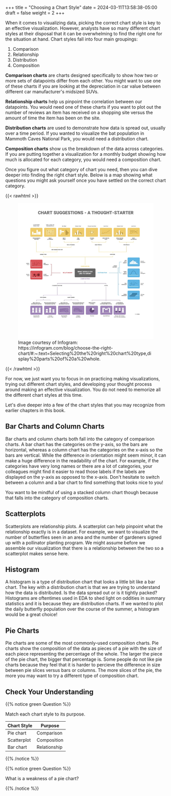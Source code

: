 +++
title = "Choosing a Chart Style"
date = 2024-03-11T13:58:38-05:00
draft = false
weight = 2
+++

When it comes to visualizing data, picking the correct chart style is key to an effective visualization. However, analysts have so many different chart styles at their disposal that it can be overwhelming to find the right one for the situation at hand. Chart styles fall into four main groupings:

1. Comparison
1. Relationship
1. Distribution
1. Composition

**Comparison charts** are charts designed specifically to show how two or more sets of datapoints differ from each other. You might want to use one of these charts if you are looking at the depreciation in car value between different car manufacturer's midsized SUVs. 

**Relationship charts** help us pinpoint the correlation between our datapoints. You would need one of these charts if you want to plot out the number of reviews an item has received on a shopping site versus the amount of time the item has been on the site.

**Distribution charts** are used to demonstrate how data is spread out, usually over a time period. If you wanted to visualize the bat population in Mammoth Caves National Park, you would need a distribution chart.

**Composition charts** show us the breakdown of the data across categories. If you are putting together a visualization for a monthly budget showing how much is allocated for each category, you would need a composition chart.

Once you figure out what category of chart you need, then you can dive deeper into finding the right chart style. Below is a map showing what questions you might ask yourself once you have settled on the correct chart category.

{{< rawhtml >}}
   <figure>
      <img src="./pictures/select-chart-map.jpeg" alt="Map to help users choose different chart types">
      <figcaption>Image courtesy of Infogram: https://infogram.com/blog/choose-the-right-chart/#:~:text=Selecting%20the%20right%20chart%20type,display%20parts%20of%20a%20whole. </figcaption>
   </figure>
{{< /rawhtml >}}

For now, we just want you to focus in on practicing making visualizations, trying out different chart styles, and developing your thought process around making an effective visualization. You do not need to memorize all the different chart styles at this time.

Let's dive deeper into a few of the chart styles that you may recognize from earlier chapters in this book.

## Bar Charts and Column Charts

Bar charts and column charts both fall into the category of comparison charts. A bar chart has the categories on the y-axis, so the bars are horizontal, whereas a column chart has the categories on the x-axis so the bars are vertical. While the difference in orientation might seem minor, it can make a huge difference in the readability of the chart. For example, if the categories have very long names or there are a lot of categories, your colleagues might find it easier to read those labels if the labels are displayed on the y-axis as opposed to the x-axis. Don't hesitate to switch between a column and a bar chart to find something that looks nice to you!

You want to be mindful of using a stacked column chart though because that falls into the category of composition charts. 

## Scatterplots

Scatterplots are relationship plots. A scatterplot can help pinpoint what the relationship exactly is in a dataset. For example, we want to visualize the number of butterflies seen in an area and the number of gardeners signed up with a pollinator planting program. We might assume before we assemble our visualization that there is a relationship between the two so a scatterplot makes sense here. 

## Histogram

A histogram is a type of distribution chart that looks a little bit like a bar chart. The key with a distribution chart is that we are trying to understand how the data is distributed. Is the data spread out or is it tightly packed? Histograms are oftentimes used in EDA to shed light on oddities in summary statistics and it is because they are distribution charts. If we wanted to plot the daily butterfly population over the course of the summer, a histogram would be a great choice!

## Pie Charts

Pie charts are some of the most commonly-used composition charts. Pie charts show the composition of the data as pieces of a pie with the size of each piece representing the percentage of the whole. The larger the piece of the pie chart, the bigger that percentage is. Some people do not like pie charts because they feel that it is harder to percieve the difference in size between pie slices versus bars or columns. The more slices of the pie, the more you may want to try a different type of composition chart.

## Check Your Understanding

{{% notice green Question %}}

Match each chart style to its purpose.

| Chart Style | Purpose |
|-------------|---------|
| Pie chart | Comparison |
| Scatterplot | Composition |
| Bar chart | Relationship |

{{% /notice %}}

{{% notice green Question %}}

What is a weakness of a pie chart?

{{% /notice %}}

